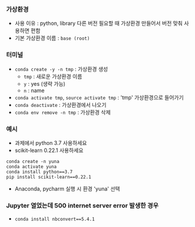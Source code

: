 
### 가상환경
- 사용 이유 : python, library 다른 버전 필요할 때 가상환경 만들어서 버전 맞춰 사용하면 편함
- 기본 가상환경 이름 : `base (root)`

### 터미널
- `conda create -y -n tmp` : 가상환경 생성
  - `tmp` : 새로운 가상환경 이름
  - `y` : yes (생략 가능)
  - `n` : name
- `conda activate tmp`, `source activate tmp` : 'tmp' 가상환경으로 들어가기
- `conda deactivate` : 가상환경에서 나오기
- `conda env remove -n tmp` : 가상환경 삭제

### 예시
- 과제에서 python 3.7 사용하세요
- scikit-learn 0.22.1 사용하세요
```
conda create -n yuna
conda activate yuna
conda install python==3.7
pip install scikit-learn==0.22.1
```
- Anaconda, pycharm 실행 시 환경 'yuna' 선택

### Jupyter 열었는데 500 internet server error 발생한 경우
- `conda install nbconvert==5.4.1`

